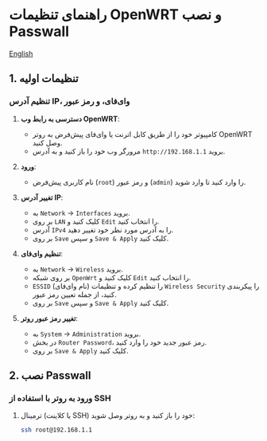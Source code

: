 # راهنمای تنظیمات OpenWRT و نصب Passwall
[English](https://github.com/Ramtiiin/iran-ip/blob/main/README.md)
## 1. تنظیمات اولیه

### تنظیم آدرس IP، وای‌فای، و رمز عبور

1. **دسترسی به رابط وب OpenWRT**: 
   - کامپیوتر خود را از طریق کابل اترنت یا وای‌فای پیش‌فرض به روتر OpenWRT وصل کنید.
   - مرورگر وب خود را باز کنید و به آدرس `http://192.168.1.1` بروید.

2. **ورود**:
   - نام کاربری پیش‌فرض (`root`) و رمز عبور (`admin`) را وارد کنید تا وارد شوید.

3. **تغییر آدرس IP**:
   - به `Network` -> `Interfaces` بروید.
   - بر روی `LAN` کلیک کنید و `Edit` را انتخاب کنید.
   - آدرس `IPv4` را به آدرس مورد نظر خود تغییر دهید.
   - بر روی `Save` و سپس `Save & Apply` کلیک کنید.

4. **تنظیم وای‌فای**:
   - به `Network` -> `Wireless` بروید.
   - بر روی شبکه `OpenWrt` کلیک کنید و `Edit` را انتخاب کنید.
   - `ESSID` (نام وای‌فای) را تنظیم کرده و تنظیمات `Wireless Security` را پیکربندی کنید، از جمله تعیین رمز عبور.
   - بر روی `Save` و سپس `Save & Apply` کلیک کنید.

5. **تغییر رمز عبور روتر**:
   - به `System` -> `Administration` بروید.
   - در بخش `Router Password`، رمز عبور جدید خود را وارد کنید.
   - بر روی `Save & Apply` کلیک کنید.

## 2. نصب Passwall

### ورود به روتر با استفاده از SSH

1. ترمینال (یا کلاینت SSH) خود را باز کنید و به روتر وصل شوید:
   ```sh
   ssh root@192.168.1.1
